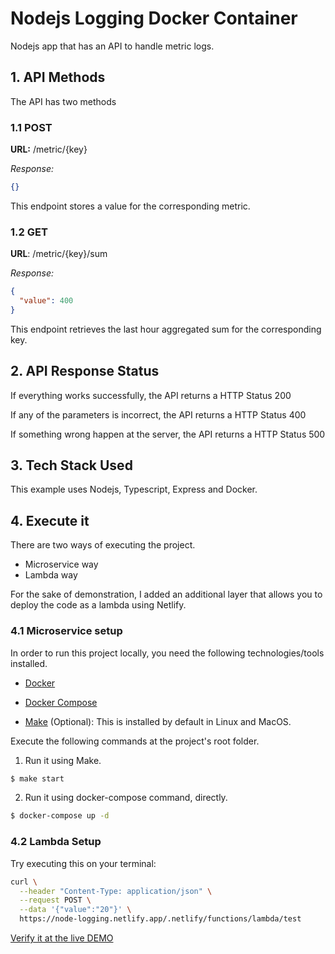 # Nodejs Logging Docker Container

Nodejs app that has an API to handle metric logs.

## 1. API Methods

The API has two methods

### 1.1 POST

**URL:** /metric/{key}

*Response:*

```json
{}
```

This endpoint stores a value for the corresponding metric.

### 1.2 GET

**URL**: /metric/{key}/sum

*Response:*

```json
{
  "value": 400
}
```

This endpoint retrieves the last hour aggregated sum for the corresponding key.

## 2. API Response Status

If everything works successfully, the API returns a HTTP Status 200

If any of the parameters is incorrect, the API returns a HTTP Status 400

If something wrong happen at the server, the API returns a HTTP Status 500

## 3. Tech Stack Used

This example uses Nodejs, Typescript, Express and Docker.

## 4. Execute it

There are two ways of executing the project.

- Microservice way
- Lambda way

For the sake of demonstration, I added an additional layer that allows you to deploy the code as a lambda using Netlify.

### 4.1 Microservice setup

In order to run this project locally, you need the following technologies/tools installed.

- [Docker](https://docs.docker.com/engine/install/)

- [Docker Compose](https://docs.docker.com/compose/install/)

- [Make](https://tldp.org/HOWTO/Software-Building-HOWTO-3.html) (Optional): This is installed by default in Linux and MacOS.

Execute the following commands at the project's root folder.

1. Run it using Make.

```bash
$ make start
```

2. Run it using docker-compose command, directly.

```bash
$ docker-compose up -d
```

### 4.2 Lambda Setup

Try executing this on your terminal:

```bash
curl \
  --header "Content-Type: application/json" \
  --request POST \
  --data '{"value":"20"}' \
  https://node-logging.netlify.app/.netlify/functions/lambda/test
```

[Verify it at the live DEMO](https://node-logging.netlify.app/.netlify/functions/lambda/test/sum)
